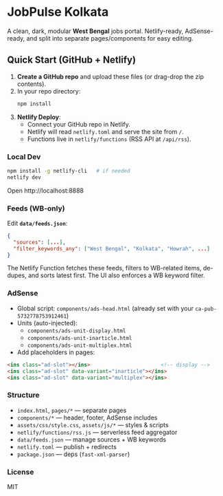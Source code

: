 # JobPulse Kolkata

A clean, dark, modular **West Bengal** jobs portal. Netlify-ready, AdSense-ready, and split into separate pages/components for easy editing.

## Quick Start (GitHub + Netlify)

1. **Create a GitHub repo** and upload these files (or drag-drop the zip contents).
2. In your repo directory:
   ```bash
   npm install
   ```
3. **Netlify Deploy**:
   - Connect your GitHub repo in Netlify.
   - Netlify will read `netlify.toml` and serve the site from `/`.
   - Functions live in `netlify/functions` (RSS API at `/api/rss`).

### Local Dev
```bash
npm install -g netlify-cli   # if needed
netlify dev
```
Open http://localhost:8888

### Feeds (WB-only)
Edit **`data/feeds.json`**:
```json
{
  "sources": [...],
  "filter_keywords_any": ["West Bengal", "Kolkata", "Howrah", ...]
}
```
The Netlify Function fetches these feeds, filters to WB-related items, de-dupes, and sorts latest first.
The UI also enforces a WB keyword filter.

### AdSense
- Global script: `components/ads-head.html` (already set with your `ca-pub-5732778753912461`)
- Units (auto-injected):
  - `components/ads-unit-display.html`
  - `components/ads-unit-inarticle.html`
  - `components/ads-unit-multiplex.html`
- Add placeholders in pages:
```html
<ins class="ad-slot"></ins>                       <!-- display -->
<ins class="ad-slot" data-variant="inarticle"></ins>
<ins class="ad-slot" data-variant="multiplex"></ins>
```

### Structure
- `index.html`, `pages/*` — separate pages
- `components/*` — header, footer, AdSense includes
- `assets/css/style.css`, `assets/js/*` — styles & scripts
- `netlify/functions/rss.js` — serverless feed aggregator
- `data/feeds.json` — manage sources + WB keywords
- `netlify.toml` — publish + redirects
- `package.json` — deps (`fast-xml-parser`)

### License
MIT